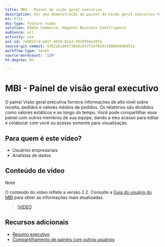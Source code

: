 ```yaml
---
title: MBI - Painel de visão geral executivo
description: Ver uma demonstração do painel de Visão geral executiva fornecido pela BI.
kt: 5731
doc-type: feature video
solution: Adobe Commerce, Magento Business Intelligence
audience: all
activity: use
exl-id: 7a601fcd-e41f-4918-81a3-392995be39fa
source-git-commit: 42622b18e5738e8cb57f247029c189884698851a
workflow-type: tm+mt
source-wordcount: '120'
ht-degree: 0%

---
```


# MBI - Painel de visão geral executivo

O painel Visão geral executiva fornece informações de alto nível sobre receita, pedidos e valores médios de pedidos. Os relatórios são divididos como valores estáticos e ao longo do tempo. Você pode compartilhar esse painel com outros membros de sua equipe, dando a eles acesso para editar e colaborar com você ou acesso somente para visualização.

## Para quem é este vídeo?

- Usuários empresariais
- Analistas de dados

## Conteúdo de vídeo

>[!NOTE]
>
>O conteúdo do vídeo reflete a versão 2.2. Consulte a [Guia do usuário do MBI](https://docs.magento.com/mbi/) para obter as informações mais atualizadas.

>[!VIDEO](https://video.tv.adobe.com/v/35986?quality=12&learn=on)

## Recursos adicionais

- [Resumo executivo](https://docs.magento.com/mbi/data-user/dashboards/dashboards-pro.html#executive-summary-guest-checkout-allowed)
- [Compartilhamento de painéis com outros usuários](https://docs.magento.com/mbi/data-user/dashboards/share-dashboard-with-users.html)
